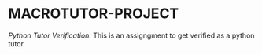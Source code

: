 # **MACROTUTOR-PROJECT** 
 *Python Tutor Verification:* This is an assigngment to get verified as a python tutor
